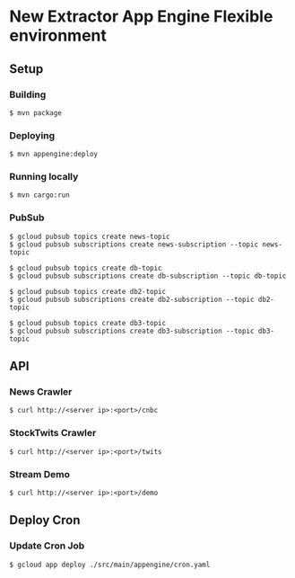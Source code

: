 # New Extractor App Engine Flexible environment

## Setup

### Building

    $ mvn package
  
### Deploying

    $ mvn appengine:deploy
    
### Running locally

    $ mvn cargo:run

### PubSub

	$ gcloud pubsub topics create news-topic
	$ gcloud pubsub subscriptions create news-subscription --topic news-topic

	$ gcloud pubsub topics create db-topic
	$ gcloud pubsub subscriptions create db-subscription --topic db-topic
	
	$ gcloud pubsub topics create db2-topic
	$ gcloud pubsub subscriptions create db2-subscription --topic db2-topic

	$ gcloud pubsub topics create db3-topic
	$ gcloud pubsub subscriptions create db3-subscription --topic db3-topic

## API

### News Crawler

    $ curl http://<server ip>:<port>/cnbc

### StockTwits Crawler

    $ curl http://<server ip>:<port>/twits
    
### Stream Demo

    $ curl http://<server ip>:<port>/demo

## Deploy Cron

### Update Cron Job
	
	$ gcloud app deploy ./src/main/appengine/cron.yaml
